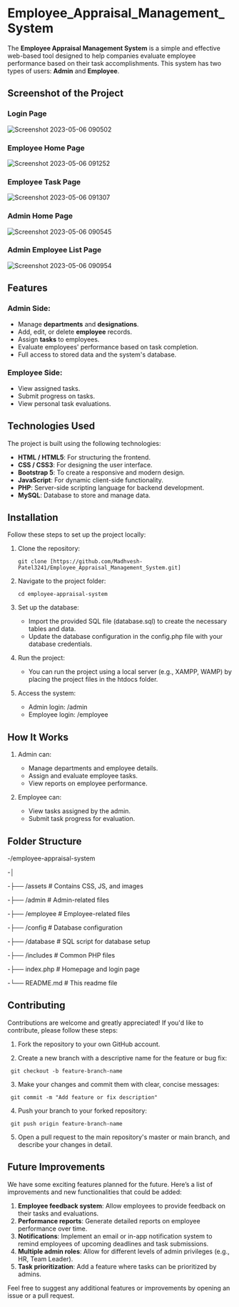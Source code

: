 # Employee_Appraisal_Management_System

The **Employee Appraisal Management System** is a simple and effective web-based tool designed to help companies evaluate employee performance based on their task accomplishments. This system has two types of users: **Admin** and **Employee**.

## Screenshot of the Project

### Login Page

![Screenshot 2023-05-06 090502](https://github.com/user-attachments/assets/ef867592-f7d9-43ab-87b7-86fafb408e18)

### Employee Home Page

![Screenshot 2023-05-06 091252](https://github.com/user-attachments/assets/0cb34408-6912-4a37-9661-9d1f4a7e3a29)

### Employee Task Page

![Screenshot 2023-05-06 091307](https://github.com/user-attachments/assets/1ea6f5ce-eaee-4211-a528-a6cbb9666751)

### Admin Home Page

![Screenshot 2023-05-06 090545](https://github.com/user-attachments/assets/a7a56254-f4c4-471c-b746-4a76f1430c7e)

### Admin Employee List Page

![Screenshot 2023-05-06 090954](https://github.com/user-attachments/assets/a7751575-3f38-4d3b-bc65-30021f6a4d1d)


## Features

### Admin Side:
- Manage **departments** and **designations**.
- Add, edit, or delete **employee** records.
- Assign **tasks** to employees.
- Evaluate employees' performance based on task completion.
- Full access to stored data and the system's database.

### Employee Side:
- View assigned tasks.
- Submit progress on tasks.
- View personal task evaluations.

## Technologies Used

The project is built using the following technologies:

- **HTML / HTML5**: For structuring the frontend.
- **CSS / CSS3**: For designing the user interface.
- **Bootstrap 5**: To create a responsive and modern design.
- **JavaScript**: For dynamic client-side functionality.
- **PHP**: Server-side scripting language for backend development.
- **MySQL**: Database to store and manage data.

## Installation

Follow these steps to set up the project locally:

1. Clone the repository:
   
       git clone [https://github.com/Madhvesh-Patel3241/Employee_Appraisal_Management_System.git]

2. Navigate to the project folder:

       cd employee-appraisal-system

3. Set up the database:

   * Import the provided SQL file (database.sql) to create the necessary tables and data.
   * Update the database configuration in the config.php file with your database credentials.

4. Run the project:

   * You can run the project using a local server (e.g., XAMPP, WAMP) by placing the project files in the htdocs folder.

5. Access the system:

   * Admin login: /admin
   * Employee login: /employee

## How It Works

1. Admin can:

   * Manage departments and employee details.
   * Assign and evaluate employee tasks.
   * View reports on employee performance.

2. Employee can:

   * View tasks assigned by the admin.
   * Submit task progress for evaluation.

## Folder Structure

-/employee-appraisal-system

-│

-├── /assets                  # Contains CSS, JS, and images

-├── /admin                   # Admin-related files

-├── /employee                # Employee-related files

-├── /config                  # Database configuration

-├── /database                # SQL script for database setup

-├── /includes                # Common PHP files

-├── index.php                # Homepage and login page

-└── README.md                # This readme file


## Contributing

Contributions are welcome and greatly appreciated! If you'd like to contribute, please follow these steps:

   1. Fork the repository to your own GitHub account.
      
   2. Create a new branch with a descriptive name for the feature or bug fix:

     git checkout -b feature-branch-name

   3. Make your changes and commit them with clear, concise messages:

     git commit -m "Add feature or fix description"
   
   4. Push your branch to your forked repository:
 
     git push origin feature-branch-name
      
   5. Open a pull request to the main repository's master or main branch, and describe your changes in detail.

## Future Improvements

We have some exciting features planned for the future. Here’s a list of improvements and new functionalities that could be added:

   1. **Employee feedback system**: Allow employees to provide feedback on their tasks and evaluations.
   2. **Performance reports**: Generate detailed reports on employee performance over time.
   3. **Notifications**: Implement an email or in-app notification system to remind employees of upcoming deadlines and task submissions.
   4. **Multiple admin roles**: Allow for different levels of admin privileges (e.g., HR, Team Leader).
   5. **Task prioritization**: Add a feature where tasks can be prioritized by admins.

Feel free to suggest any additional features or improvements by opening an issue or a pull request.

